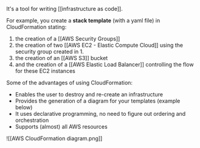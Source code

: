 It's a tool for writing [[infrastructure as code]].

For example, you create a **stack template** (with a yaml file) in CloudFormation stating:
1. the creation of a [[AWS Security Groups]]
2. the creation of two [[AWS EC2 - Elastic Compute Cloud]] using the security group created in 1.
3. the creation of an [[AWS S3]] bucket
4. and the creation of a [[AWS Elastic Load Balancer]] controlling the flow for these EC2 instances

Some of the advantages of using CloudFormation:
- Enables the user to destroy and re-create an infrastructure
- Provides the generation of a diagram for your templates (example below)
- It uses declarative programming, no need to figure out ordering and orchestration
- Supports (almost) all AWS resources

![[AWS CloudFormation diagram.png]]

